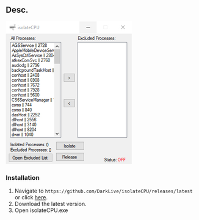 ## Desc. ##

![alt text](https://raw.githubusercontent.com/DarkLive/isolateCPU/master/Screen.jpg)

### Installation ###
1. Navigate to `https://github.com/DarkLive/isolateCPU/releases/latest` or click [here](https://github.com/DarkLive/isolateCPU/releases/latest).
2. Download the latest version.
4. Open isolateCPU.exe
